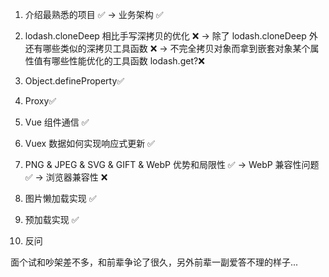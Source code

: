 1. 介绍最熟悉的项目 ✅ -> 业务架构 ✅

2. lodash.cloneDeep 相比手写深拷贝的优化 ❌ -> 除了 lodash.cloneDeep 外还有哪些类似的深拷贝工具函数 ❌ -> 不完全拷贝对象而拿到嵌套对象某个属性值有哪些性能优化的工具函数 lodash.get?❌

3. Object.defineProperty✅

4. Proxy✅

5. Vue 组件通信 ✅

6. Vuex 数据如何实现响应式更新 ✅

7. PNG & JPEG & SVG & GIFT & WebP 优势和局限性 ✅ -> WebP 兼容性问题 ✅ -> 浏览器兼容性 ❌

8. 图片懒加载实现 ✅

9. 预加载实现 ✅

10. 反问

面个试和吵架差不多，和前辈争论了很久，另外前辈一副爱答不理的样子...
